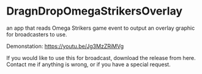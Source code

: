 # DragnDropOmegaStrikersOverlay
an app that reads Omega Strikers game event to output an overlay graphic for broadcasters to use.

Demonstation:
https://youtu.be/Jg3MzZRiMVg


If you would like to use this for broadcast, download the release from here.
Contact me if anything is wrong, or if you have a special request.
